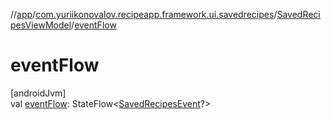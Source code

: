 //[app](../../../index.md)/[com.yuriikonovalov.recipeapp.framework.ui.savedrecipes](../index.md)/[SavedRecipesViewModel](index.md)/[eventFlow](event-flow.md)

# eventFlow

[androidJvm]\
val [eventFlow](event-flow.md): StateFlow&lt;[SavedRecipesEvent](../../com.yuriikonovalov.recipeapp.presentation.savedrecipes/-saved-recipes-event/index.md)?&gt;
